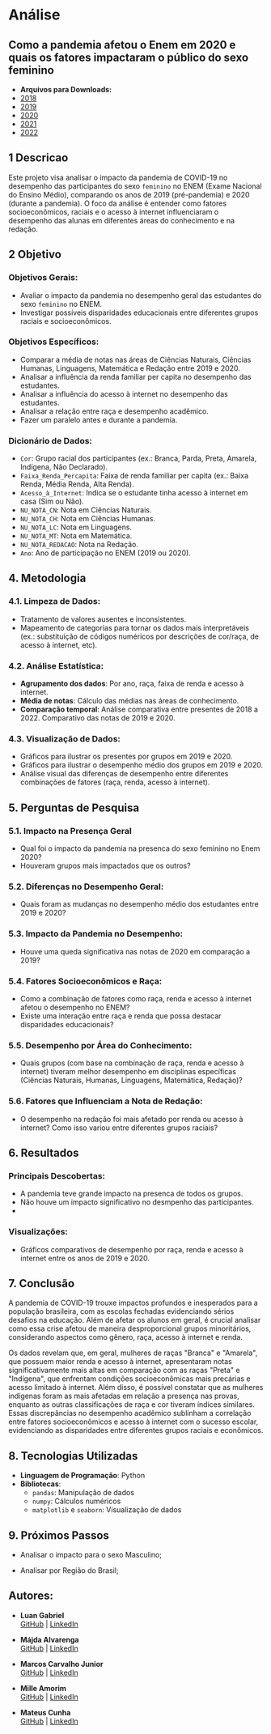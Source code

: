 # Análise
## Como a pandemia afetou o Enem em 2020 e quais os fatores impactaram o público do sexo feminino
- **Arquivos para Downloads:**
- [2018](https://download.inep.gov.br/microdados/microdados_enem_2018.zip)
- [2019](https://download.inep.gov.br/microdados/microdados_enem_2019.zip)
- [2020](https://download.inep.gov.br/microdados/microdados_enem_2020.zip)
- [2021](https://download.inep.gov.br/microdados/microdados_enem_2021.zip)
- [2022](https://download.inep.gov.br/microdados/microdados_enem_2022.zip)

## 1 Descricao
Este projeto visa analisar o impacto da pandemia de COVID-19 no desempenho das participantes do sexo `feminino` no ENEM (Exame Nacional do Ensino Médio), comparando os anos de 2019 (pré-pandemia) e 2020 (durante a pandemia). O foco da análise é entender como fatores socioeconômicos, raciais e o acesso à internet influenciaram o desempenho das alunas em diferentes áreas do conhecimento e na redação.

## 2 Objetivo

### Objetivos Gerais:
- Avaliar o impacto da pandemia no desempenho geral das estudantes do sexo `feminino` no ENEM.
- Investigar possíveis disparidades educacionais entre diferentes grupos raciais e socioeconômicos.

### Objetivos Específicos:
- Comparar a média de notas nas áreas de Ciências Naturais, Ciências Humanas, Linguagens, Matemática e Redação entre 2019 e 2020.
- Analisar a influência da renda familiar per capita no desempenho das estudantes.
- Analisar a influência do acesso à internet no desempenho das estudantes.
- Analisar a relação entre raça e desempenho acadêmico. 
- Fazer um paralelo antes e durante a pandemia.

### Dicionário de Dados:
- `Cor`: Grupo racial dos participantes (ex.: Branca, Parda, Preta, Amarela, Indígena, Não Declarado).
- `Faixa_Renda_Percapita`: Faixa de renda familiar per capita (ex.: Baixa Renda, Média Renda, Alta Renda).
- `Acesso_à_Internet`: Indica se o estudante tinha acesso à internet em casa (Sim ou Não).
- `NU_NOTA_CN`: Nota em Ciências Naturais.
- `NU_NOTA_CH`: Nota em Ciências Humanas.
- `NU_NOTA_LC`: Nota em Linguagens.
- `NU_NOTA_MT`: Nota em Matemática.
- `NU_NOTA_REDACAO`: Nota na Redação.
- `Ano`: Ano de participação no ENEM (2019 ou 2020).

## 4. Metodologia

### 4.1. Limpeza de Dados:
- Tratamento de valores ausentes e inconsistentes.
- Mapeamento de categorias para tornar os dados mais interpretáveis (ex.: substituição de códigos numéricos por descrições de cor/raça, de acesso à internet, etc).

### 4.2. Análise Estatística:
- **Agrupamento dos dados**: Por ano, raça, faixa de renda e acesso à internet.
- **Média de notas**: Cálculo das médias nas áreas de conhecimento.
- **Comparação temporal**: Análise comparativa entre presentes de 2018 a 2022. Comparativo das notas de 2019 e 2020.

### 4.3. Visualização de Dados:
- Gráficos para ilustrar os presentes por grupos em 2019 e 2020.
- Gráficos para ilustrar o desempenho médio dos grupos em 2019 e 2020.
- Análise visual das diferenças de desempenho entre diferentes combinações de fatores (raça, renda, acesso à internet).

## 5. Perguntas de Pesquisa

### 5.1. Impacto na Presença Geral
- Qual foi o impacto da pandemia na presenca do sexo feminino no Enem 2020?
- Houveram grupos mais impactados que os outros?

### 5.2. Diferenças no Desempenho Geral:
- Quais foram as mudanças no desempenho médio dos estudantes entre 2019 e 2020?

### 5.3. Impacto da Pandemia no Desempenho:
- Houve uma queda significativa nas notas de 2020 em comparação a 2019?

### 5.4. Fatores Socioeconômicos e Raça:
- Como a combinação de fatores como raça, renda e acesso à internet afetou o desempenho no ENEM?
- Existe uma interação entre raça e renda que possa destacar disparidades educacionais?

### 5.5. Desempenho por Área do Conhecimento:
- Quais grupos (com base na combinação de raça, renda e acesso à internet) tiveram melhor desempenho em disciplinas específicas (Ciências Naturais, Humanas, Linguagens, Matemática, Redação)?

### 5.6. Fatores que Influenciam a Nota de Redação:
- O desempenho na redação foi mais afetado por renda ou acesso à internet? Como isso variou entre diferentes grupos raciais?

## 6. Resultados

### Principais Descobertas:
- A pandemia teve grande impacto na presenca de todos os grupos. 
- Não houve um impacto significativo no desmpenho das participantes.
- 

### Visualizações:
- Gráficos comparativos de desempenho por raça, renda e acesso à internet entre os anos de 2019 e 2020.

## 7. Conclusão

A pandemia de COVID-19 trouxe impactos profundos e inesperados para a população brasileira, com as escolas fechadas evidenciando sérios desafios na educação. Além de afetar os alunos em geral, é crucial analisar como essa crise afetou de maneira desproporcional grupos minoritários, considerando aspectos como gênero, raça, acesso à internet e renda.

Os dados revelam que, em geral, mulheres de raças "Branca" e "Amarela", que possuem maior renda e acesso à internet, apresentaram notas significativamente mais altas em comparação com as raças "Preta" e "Indígena", que enfrentam condições socioeconômicas mais precárias e acesso limitado à internet. Além disso, é possível constatar que as mulheres indígenas foram as mais afetadas em relação a presença nas provas, enquanto as outras classificações de raça e cor tiveram índices similares.
Essas discrepâncias no desempenho acadêmico sublinham a correlação entre fatores socioeconômicos e acesso à internet com o sucesso escolar, evidenciando as disparidades  entre diferentes grupos raciais e econômicos.



## 8. Tecnologias Utilizadas

- **Linguagem de Programação**: Python
- **Bibliotecas**:
  - `pandas`: Manipulação de dados
  - `numpy`: Cálculos numéricos
  - `matplotlib` e `seaborn`: Visualização de dados

## 9. Próximos Passos

- Analisar o impacto para o sexo Masculino;

- Analisar por Região do Brasil;

## Autores:
- **Luan Gabriel**  
  [GitHub](https://github.com/LuanGBS) | [LinkedIn](https://br.linkedin.com/in/luan-gabriel-barroso-santos-15aba71b6)

- **Májda Alvarenga**  
  [GitHub](https://github.com/majdaalvarenga) | [LinkedIn](https://www.linkedin.com/in/majdaalvarenga/)

- **Marcos Carvalho Junior**  
  [GitHub](https://github.com/MarcosFN2014) | [LinkedIn](https://www.linkedin.com/in/marcos-carvalho-8173a2241/)

- **Mille Amorim**  
  [GitHub](https://github.com/4m0r1m) | [LinkedIn](https://www.linkedin.com/in/mille-amorim/)

- **Mateus Cunha**  
  [GitHub](https://github.com/Mateusclm) | [LinkedIn](https://www.linkedin.com/in/mateusclm/)